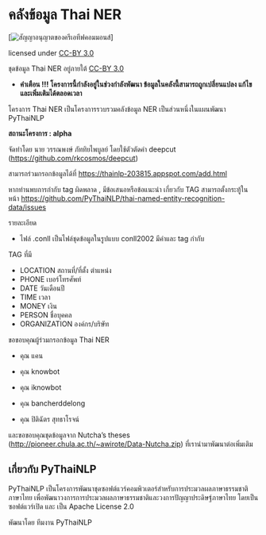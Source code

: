 # คลังข้อมูล Thai NER

[![สัญญาอนุญาตของครีเอทีฟคอมมอนส์](https://i.creativecommons.org/l/by/3.0/th/88x31.png)]

licensed under [CC-BY 3.0](http://creativecommons.org/licenses/by/3.0/)

ชุดข้อมูล Thai NER อยู่ภายใต้  [CC-BY 3.0](http://creativecommons.org/licenses/by/3.0/)

* **คำเตือน !!! โครงการนี้กำลังอยู่ในช่วงกำลังพัฒนา ข้อมูลในคลังนี้สามารถถูกเปลี่ยนแปลง แก้ไขและเพิ่มเติมได้ตลอดเวลา**

โครงการ Thai NER เป็นโครงการรวบรวมคลังข้อมูล NER เป็นส่วนหนึ่งในแผนพัฒนา PyThaiNLP

**สถานะโครงการ : alpha**

จัดทำโดย นาย วรรณพงษ์  ภัททิยไพบูลย์ โดยใช้ตัวตัดคำ deepcut (https://github.com/rkcosmos/deepcut)

สามารถร่วมกรอกข้อมูลได้ที่ https://thainlp-203815.appspot.com/add.html

หากท่านพบการกำกับ tag ผิดพลาด , มีข้อเสนอหรือข้อแนะนำ เกี่ยวกับ TAG สามารถตั้งกระทู้ในหน้า https://github.com/PyThaiNLP/thai-named-entity-recognition-data/issues

รายละเอียด

- ไฟล์ .conll เป็นไฟล์ชุดข้อมูลในรูปแบบ conll2002 มีคำและ tag กำกับ

TAG ที่มี

- LOCATION สถานที่/ที่ตั้ง ตำแหน่ง
- PHONE เบอร์โทรศัพท์
- DATE วันเดือนปี
- TIME เวลา
- MONEY เงิน
- PERSON ชื่อบุคคล
- ORGANIZATION องค์กร/บริษัท

ขอขอบคุณผู้ร่วมกรอกข้อมูล Thai NER

- คุณ แคน

- คุณ knowbot
- คุณ iknowbot
- คุณ bancherddelong
- คุณ ปิติฉัตร สุทธาโรจน์

และขอขอบคุณชุดข้อมูลจาก Nutcha’s theses (<http://pioneer.chula.ac.th/~awirote/Data-Nutcha.zip>) ที่เรานำมาพัฒนาต่อเพิ่มเติม

## เกี่ยวกับ PyThaiNLP

PyThaiNLP เป็นโครงการพัฒนาชุดซอฟต์แวร์คอมพิวเตอร์สำหรับการประมวลผลภาษาธรรมชาติภาษาไทย เพื่อพัฒนาวงการการประมวลผลภาษาธรรมชาติและวงการปัญญาประดิษฐ์ภาษาไทย โดยเป็นซอฟต์แวร์เปิด และ เป็น Apache License 2.0

พัฒนาโดย ทีมงาน PyThaiNLP
